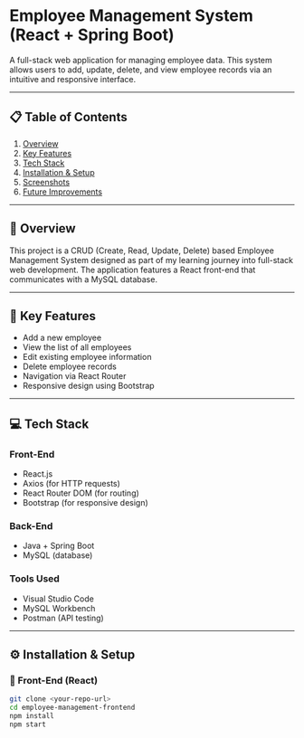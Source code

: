 # Employee Management System (React + Spring Boot)

A full-stack web application for managing employee data. This system allows users to add, update, delete, and view employee records via an intuitive and responsive interface.

---

## 📋 Table of Contents

1. [Overview](#overview)  
2. [Key Features](#features)  
3. [Tech Stack](#tech)  
4. [Installation & Setup](#setup)  
5. [Screenshots](#screenshots)  
6. [Future Improvements](#future)

---

<a name="overview"></a>
## 📌 Overview

This project is a CRUD (Create, Read, Update, Delete) based Employee Management System designed as part of my learning journey into full-stack web development. The application features a React front-end that communicates with a MySQL database.

---

<a name="features"></a>
## 🌟 Key Features

- Add a new employee
- View the list of all employees
- Edit existing employee information
- Delete employee records
- Navigation via React Router
- Responsive design using Bootstrap

---

<a name="tech"></a>
## 💻 Tech Stack

### Front-End
- React.js
- Axios (for HTTP requests)
- React Router DOM (for routing)
- Bootstrap (for responsive design)

### Back-End
- Java + Spring Boot
- MySQL (database)

### Tools Used
- Visual Studio Code
- MySQL Workbench
- Postman (API testing)

---

<a name="setup"></a>
## ⚙️ Installation & Setup

### 📁 Front-End (React)

```bash
git clone <your-repo-url>
cd employee-management-frontend
npm install
npm start
